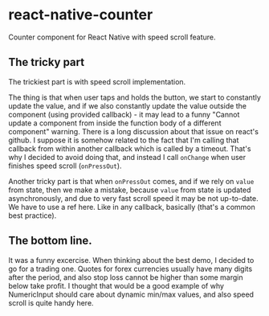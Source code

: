 # react-native-counter
Counter component for React Native with speed scroll feature.

## The tricky part

The trickiest part is with speed scroll implementation.

The thing is that when user taps and holds the button, we start to constantly update the value, and if we also constantly update the value outside the component (using provided callback) - it may lead to a funny "Cannot update a component from inside the function body of a different component" warning. There is a long discussion about that issue on react's github. I suppose it is somehow related to the fact that I'm calling that callback from within another callback which is called by a timeout. That's why I decided to avoid doing that, and instead I call `onChange` when user finishes speed scroll (`onPressOut`).

Another tricky part is that when `onPressOut` comes, and if we rely on `value` from state, then we make a mistake, because `value` from state is updated asynchronously, and due to very fast scroll speed it may be not up-to-date. We have to use a ref here. Like in any callback, basically (that's a common best practice).

## The bottom line.

It was a funny excercise. When thinking about the best demo, I decided to go for a trading one. Quotes for forex currencies usually have many digits after the period, and also stop loss cannot be higher than some margin below take profit. I thought that would be a good example of why NumericInput should care about dynamic min/max values, and also speed scroll is quite handy here.
